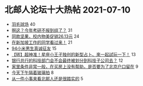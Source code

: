 # 北邮人论坛十大热帖 2021-07-10

- [羽毛球场](https://bbs.byr.cn/article/Talking/6287890) 40
- [啊这？今年考研不报到组了？](https://bbs.byr.cn/article/AimGraduate/1208657) 31
- [同款坚果，校内物美促销26.13元](https://bbs.byr.cn/article/Picture/3293781) 24
- [在新加坡工作的同学看过来！](https://bbs.byr.cn/article/GoAbroad/378177) 21
- [94小米男生真诚征友](https://bbs.byr.cn/article/Friends/1998722) 15
- [【转】超神准！星座小王子独创的新型占卜、來一起試玩一下！](https://bbs.byr.cn/article/Constellations/326533) 13
- [银行总行的科技部门会不会最终被划分到科技子公司去？](https://bbs.byr.cn/article/WorkLife/1170230) 12
- [家里条件非常一般，在买房上没有帮助，是否要为了北京户口留在](https://bbs.byr.cn/article/Job/2137676) 9
- [今天下午隔着玻璃拍](https://bbs.byr.cn/article/Photo/270318) 8
- [从一件小事来看北邮人还是很踏实的](https://bbs.byr.cn/article/Feeling/3174445) 5


